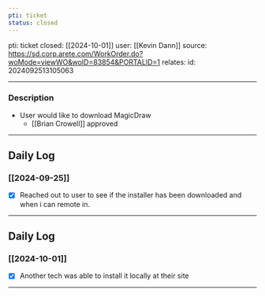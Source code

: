 ```yaml
---
pti: ticket
status: closed
---
```

pti: ticket 
closed: [[2024-10-01]]
user: [[Kevin Dann]]
source: https://sd.corp.arete.com/WorkOrder.do?woMode=viewWO&woID=83854&PORTALID=1
relates: 
id: 2024092513105063

---
### Description
- User would like to download MagicDraw
	- [[Brian Crowell]] approved

---
## Daily Log
### [[2024-09-25]]
- [x] Reached out to user to see if the installer has been downloaded and when i can remote in.
---
## Daily Log
### [[2024-10-01]]
- [x] Another tech was able to install it locally at their site
---








